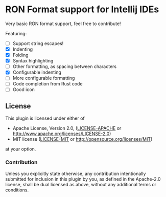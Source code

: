 # RON Format support for Intellij IDEs

Very basic RON format support, feel free to contribute!

Featuring:

- [ ] Support string escapes!
- [x] Indenting
- [x] Folding
- [x] Syntax highlighting
- [ ] Other formatting, as spacing between characters
- [x] Configurable indenting
- [ ] More configurable formatting
- [ ] Code completion from Rust code
- [ ] Good icon

## License

This plugin is licensed under either of

 * Apache License, Version 2.0, ([LICENSE-APACHE](LICENSE-APACHE) or
   http://www.apache.org/licenses/LICENSE-2.0)
 * MIT license ([LICENSE-MIT](LICENSE-MIT) or
   http://opensource.org/licenses/MIT)

at your option.

### Contribution

Unless you explicitly state otherwise, any contribution intentionally submitted
for inclusion in this plugin by you, as defined in the Apache-2.0 license, shall be
dual licensed as above, without any additional terms or conditions.

